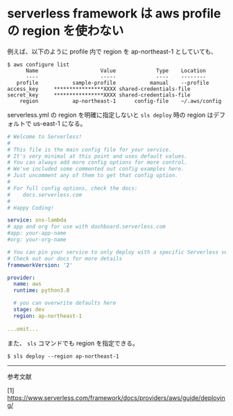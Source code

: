 # serverless framework は aws profile の region を使わない

例えば、以下のように profile 内で region を ap-northeast-1 としていても、
```
$ aws configure list
      Name                    Value             Type    Location
      ----                    -----             ----    --------
   profile           sample-profile           manual    --profile
access_key     ****************XXXX shared-credentials-file
secret_key     ****************XXXX shared-credentials-file
    region           ap-northeast-1      config-file    ~/.aws/config
```

serverless.yml の region を明確に指定しないと `sls deploy` 時の region はデフォルトで us-east-1 になる。
```yaml
# Welcome to Serverless!
#
# This file is the main config file for your service.
# It's very minimal at this point and uses default values.
# You can always add more config options for more control.
# We've included some commented out config examples here.
# Just uncomment any of them to get that config option.
#
# For full config options, check the docs:
#    docs.serverless.com
#
# Happy Coding!

service: sns-lambda
# app and org for use with dashboard.serverless.com
#app: your-app-name
#org: your-org-name

# You can pin your service to only deploy with a specific Serverless version
# Check out our docs for more details
frameworkVersion: '2'

provider:
  name: aws
  runtime: python3.8

  # you can overwrite defaults here
  stage: dev
  region: ap-northeast-1
  
...omit...
```

また、 `sls` コマンドでも region を指定できる。
```
$ sls deploy --region ap-northeast-1
```

-----
参考文献

[1] https://www.serverless.com/framework/docs/providers/aws/guide/deploying/
